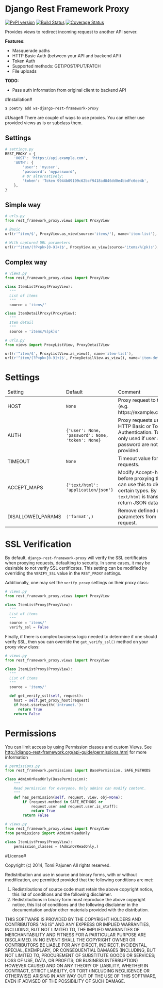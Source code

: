 Django Rest Framework Proxy
====================

[![PyPI version](https://badge.fury.io/py/django-rest-framework-proxy.svg)](http://badge.fury.io/py/django-rest-framework-proxy)
[![Build Status](https://travis-ci.org/eofs/django-rest-framework-proxy.svg?branch=master)](https://travis-ci.org/eofs/django-rest-framework-proxy)
[![Coverage Status](https://coveralls.io/repos/eofs/django-rest-framework-proxy/badge.png?branch=master)](https://coveralls.io/r/eofs/django-rest-framework-proxy?branch=master)

Provides views to redirect incoming request to another API server.

**Features:**

* Masquerade paths
* HTTP Basic Auth (between your API and backend API)
* Token Auth
* Supported methods: GET/POST/PUT/PATCH
* File uploads

**TODO:**
* Pass auth information from original client to backend API

#Installation#

```bash
$ poetry add ws-django-rest-framework-proxy
```

#Usage#
There are couple of ways to use proxies. You can either use provided views as is or subclass them.

## Settings ##
```python
# settings.py
REST_PROXY = {
    'HOST': 'https://api.example.com',
    'AUTH': {
        'user': 'myuser',
        'password': 'mypassword',
        # Or alternatively:
        'token': 'Token 9944b09199c62bcf9418ad846dd0e4bbdfc6ee4b',
    },
}
```


## Simple way ##
```python
# urls.py
from rest_framework_proxy.views import ProxyView

# Basic
url(r'^item/$', ProxyView.as_view(source='items/'), name='item-list'),

# With captured URL parameters
url(r'^item/(?P<pk>[0-9]+)$', ProxyView.as_view(source='items/%(pk)s'), name='item-detail'),
```
## Complex way ##
```python
# views.py
from rest_framework_proxy.views import ProxyView

class ItemListProxy(ProxyView):
  """
  List of items
  """
  source = 'items/'

class ItemDetailProxy(ProxyView):
  """
  Item detail
  """
  source = 'items/%(pk)s'

```
```python
# urls.py
from views import ProxyListView, ProxyDetailView

url(r'^item/$', ProxyListView.as_view(), name='item-list'),
url(r'^item/(?P<pk>[0-9]+)$', ProxyDetailView.as_view(), name='item-detail'),
```

# Settings #
<table>
    <thead>
        <tr>
            <td>Setting</td>
            <td>Default</td>
            <td>Comment</td>
        </tr>
    </thead>
    <tbody>
        <tr>
            <td>HOST</td>
            <td><code>None</code></td>
            <td>Proxy request to this host (e.g. https://example.com/api/).</td>
        </tr>
        <tr>
            <td>AUTH</td>
            <td><code>{'user': None, 'password': None, 'token': None}</code></td>
            <td>Proxy requests using HTTP Basic or Token Authentication.
            Token is only used if user &amp; password are not provided.</td>
        </tr>
        <tr>
            <td>TIMEOUT</td>
            <td><code>None</code></td>
            <td>Timeout value for proxy requests.</td>
        </tr>
        <tr>
            <td>ACCEPT_MAPS</td>
            <td><code>{'text/html': 'application/json'}</code></td>
            <td>Modify Accept-headers before proxying them. You can use this to disallow certain types. By default <code>text/html</code> is translated to return JSON data.</td>
        </tr>
        <tr>
            <td>DISALLOWED_PARAMS</td>
            <td><code>('format',)</code></td>
            <td>Remove defined query parameters from proxy request.</td>
        </tr>
    </tbody>
</table>

# SSL Verification #
By default, `django-rest-framework-proxy` will verify the SSL certificates when proxying requests, defaulting
to security. In some cases, it may be desirable to not verify SSL certificates. This setting can be modified
by overriding the `VERIFY_SSL` value in the `REST_PROXY` settings.

Additionally, one may set the `verify_proxy` settings on their proxy class:

```python
# views.py
from rest_framework_proxy.views import ProxyView

class ItemListProxy(ProxyView):
  """
  List of items
  """
  source = 'items/'
  verify_ssl = False

```

Finally, if there is complex business logic needed to determine if one should verify SSL, then
you can override the `get_verify_ssl()` method on your proxy view class:

```python
# views.py
from rest_framework_proxy.views import ProxyView

class ItemListProxy(ProxyView):
  """
  List of items
  """
  source = 'items/'

  def get_verify_ssl(self, request):
    host = self.get_proxy_host(request)
    if host.startswith('intranet.'):
      return True
    return False

```

# Permissions #
You can limit access by using Permission classes and custom Views.
See http://django-rest-framework.org/api-guide/permissions.html for more information
```python
# permissions.py
from rest_framework.permissions import BasePermission, SAFE_METHODS

class AdminOrReadOnly(BasePermission):
    """
    Read permission for everyone. Only admins can modify content.
    """
    def has_permission(self, request, view, obj=None):
        if (request.method in SAFE_METHODS or
            request.user and request.user.is_staff):
            return True
        return False

```
```python
# views.py
from rest_framework_proxy.views import ProxyView
from permissions import AdminOrReadOnly

class ItemListProxy(ProxyView):
    permission_classes = (AdminOrReadOnly,)
```


#License#

Copyright (c) 2014, Tomi Pajunen
All rights reserved.

Redistribution and use in source and binary forms, with or without modification, are permitted provided that the following conditions are met:

1. Redistributions of source code must retain the above copyright notice, this list of conditions and the following disclaimer.
2. Redistributions in binary form must reproduce the above copyright notice, this list of conditions and the following disclaimer in the documentation and/or other materials provided with the distribution.

THIS SOFTWARE IS PROVIDED BY THE COPYRIGHT HOLDERS AND CONTRIBUTORS "AS IS" AND ANY EXPRESS OR IMPLIED WARRANTIES, INCLUDING, BUT NOT LIMITED TO, THE IMPLIED WARRANTIES OF MERCHANTABILITY AND FITNESS FOR A PARTICULAR PURPOSE ARE
DISCLAIMED. IN NO EVENT SHALL THE COPYRIGHT OWNER OR CONTRIBUTORS BE LIABLE FOR ANY DIRECT, INDIRECT, INCIDENTAL, SPECIAL, EXEMPLARY, OR CONSEQUENTIAL DAMAGES (INCLUDING, BUT NOT LIMITED TO, PROCUREMENT OF SUBSTITUTE GOODS OR SERVICES; LOSS OF USE, DATA, OR PROFITS; OR BUSINESS INTERRUPTION) HOWEVER CAUSED AND ON ANY THEORY OF LIABILITY, WHETHER IN CONTRACT, STRICT LIABILITY, OR TORT (INCLUDING NEGLIGENCE OR OTHERWISE) ARISING IN ANY WAY OUT OF THE USE OF THIS SOFTWARE, EVEN IF ADVISED OF THE POSSIBILITY OF SUCH DAMAGE.
